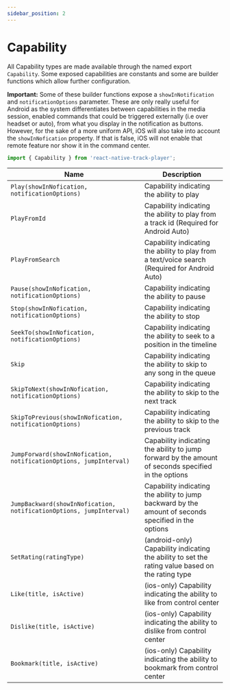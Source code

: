 ```yaml
---
sidebar_position: 2
---
```


# Capability

All Capability types are made available through the named export `Capability`. Some exposed capabilities are constants and some are builder functions which allow further configuration.

**Important:** Some of these builder functions expose a `showInNotification` and `notificationOptions` parameter. These are only really useful for Android as the system differentiates between capabilities in the media session, enabled commands that could be triggered externally (i.e over headset or auto), from what you display in the notification as buttons. However, for the sake of a more uniform API, iOS will also take into account the `showInNofication` property. If that is false, iOS will not enable that remote feature nor show it in the command center.   



```ts
import { Capability } from 'react-native-track-player';
```

| Name                                                                | Description                                                                                          |
|---------------------------------------------------------------------|------------------------------------------------------------------------------------------------------|
| `Play(showInNofication, notificationOptions)`                       | Capability indicating the ability to play                                                            |
| `PlayFromId`                                                        | Capability indicating the ability to play from a track id (Required for Android Auto)                |
| `PlayFromSearch`                                                    | Capability indicating the ability to play from a text/voice search (Required for Android Auto)       |
| `Pause(showInNofication, notificationOptions)`                      | Capability indicating the ability to pause                                                           |
| `Stop(showInNofication, notificationOptions)`                       | Capability indicating the ability to stop                                                            |
| `SeekTo(showInNofication, notificationOptions)`                     | Capability indicating the ability to seek to a position in the timeline                              |
| `Skip`                                                              | Capability indicating the ability to skip to any song in the queue                                   |
| `SkipToNext(showInNofication, notificationOptions)`                 | Capability indicating the ability to skip to the next track                                          |
| `SkipToPrevious(showInNofication, notificationOptions)`             | Capability indicating the ability to skip to the previous track                                      |
| `JumpForward(showInNofication, notificationOptions, jumpInterval)`  | Capability indicating the ability to jump forward by the amount of seconds specified in the options  |
| `JumpBackward(showInNofication, notificationOptions, jumpInterval)` | Capability indicating the ability to jump backward by the amount of seconds specified in the options |
| `SetRating(ratingType)`                                             | (android-only) Capability indicating the ability to set the rating value based on the rating type    |
| `Like(title, isActive)`                                             | (ios-only) Capability indicating the ability to like from control center                             |
| `Dislike(title, isActive)`                                          | (ios-only) Capability indicating the ability to dislike from control center                          |
| `Bookmark(title, isActive)`                                         | (ios-only) Capability indicating the ability to bookmark from control center                         |
